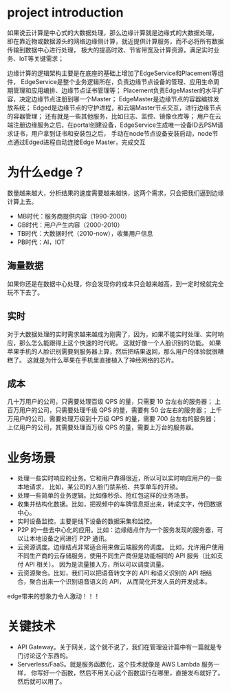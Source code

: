 

# project introduction

如果说云计算是中心式的大数据处理，那么边缘计算就是边缘式的大数据处理，
即在靠近物或数据源头的网络边缘侧计算，就近提供计算服务，而不必将所有数据传输到数据中心进行处理，
极大的提高时效、节省带宽及计算资源，满足实时业务、IoT等关键需求；

边缘计算的逻辑架构主要是在底座的基础上增加了EdgeService和Placement等组件，
EdgeService是整个业务逻辑所在，负责边缘节点设备的管理、应用生命周期管理和应用编排、边缘节点证书管理等；
Placement负责EdgeMaster的水平扩容，决定边缘节点注册到哪一个Master；
EdgeMaster是边缘节点的容器编排发放系统；
Edged是边缘节点的守护进程，和云端Master节点交互，进行边缘节点的容器管理；
还有就是一些其他服务，比如日志、监控、镜像仓库等；
用户在云端注册边缘服务之后，在portal创建设备，EdgeService生成唯一设备ID去PSM请求证书，用户拿到证书和安装包之后，
手动在node节点设备安装启动，node节点通过Edged进程自动连接Edge Master，完成交互

# 为什么edge？

数量越来越大，分析结果的速度需要越来越快，这两个需求，只会把我们逼到边缘计算上去。

- MB时代：服务商提供内容（1990-2000）
- GB时代：用户产生内容（2000-2010）
- TB时代：大数据时代（2010-now），收集用户信息
- PB时代：AI，IOT

## 海量数据

如果你还是在数据中心处理，你会发现你的成本只会越来越高，到一定时候就完全玩不下去了。

## 实时

对于大数据处理的实时需求越来越成为刚需了，因为，如果不能实时处理、实时响应，那么怎么能跟得上这个快速的时代呢。
这就好像一个人脸识别的功能。
如果苹果手机的人脸识别需要到服务器上算，然后把结果返回，那么用户的体验就很糟糕了。
这就是为什么苹果在手机里直接植入了神经网络的芯片。

## 成本

几十万用户的公司，只需要处理百级 QPS 的量，只需要 10 台左右的服务器；
上百万用户的公司，只需要处理千级 QPS 的量，需要有 50 台左右的服务器；
上千万用户的公司，需要处理万级到十万级 QPS 的量，需要 700 台左右的服务器；
上亿用户的公司，其需要处理百万级 QPS 的量，需要上万台的服务器。

# 业务场景

- 处理一些实时响应的业务。它和用户靠得很近，所以可以实时响应用户的一些本地请求，
    比如，某公司的人脸门禁系统、共享单车的开锁。
- 处理一些简单的业务逻辑。比如像秒杀、抢红包这样的业务场景。
- 收集并结构化数据。比如，把视频中的车牌信息抠出来，转成文字，传回数据中心。
- 实时设备监控。主要是线下设备的数据采集和监控。
- P2P 的一些去中心化的应用。比如：边缘结点作为一个服务发现的服务器，可以让本地设备之间进行 P2P 通讯。
- 云资源调度。边缘结点非常适合用来做云端服务的调度。
    比如，允许用户使用不同生产商的云存储服务，使用不同生产商但是功能相同的 API 服务（比如支付 API 相关）。
    因为是流量接入方，所以可以调度流量。
- 云资源聚合。比如，我们可以把语音转文字的 API 和语义识别的 API 相结合，聚合出来一个识别语音语义的 API，
    从而简化开发人员的开发成本。
    
edge带来的想象力令人激动！！！

# 关键技术

- API Gateway。关于网关，这个就不说了，我们在管理设计篇中有一篇就是专门讨论这个东西的。
- Serverless/FaaS。就是服务函数化，这个技术就像是 AWS Lambda 服务一样，
    你写好一个函数，然后不用关心这个函数运行在哪里，直接发布就好了。然后就可以用了。

